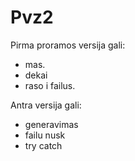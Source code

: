 # Pvz2
Pirma proramos versija gali:
- mas.
- dekai
- raso i failus.

Antra versija gali:
- generavimas
- failu nusk
- try catch
